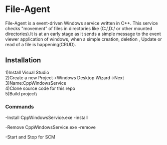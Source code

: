 # File-Agent

File-Agent is a event-driven Windows service written in C++. This service checks "movement" of files in directories like (C:/,D:/ or other mounted directories).It is at an early stage as it sends a simple message to the event viewer application of windows, when a simple creation, deletion , Update or read of a file is happening(CRUD).


## Installation

1)Install Visual Studio\
2)Create a new Project->Windows Desktop Wizard->Next\
3)Name:CppWindowsService\
4)Clone source code for this repo\
5)Build project\

### Commands

-Install
CppWindowsService.exe -install

-Remove
CppWindowsService.exe -remove

-Start and Stop for SCM
